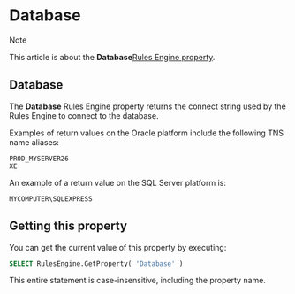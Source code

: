 # Database



> [!NOTE]
> This article is about the **Database**[Rules Engine property](/docs/Modeller%20and%20Rules%20Engine/Rules%20Engine%20properties).

## **Database**

The **Database** Rules Engine property returns the connect string used by the Rules Engine to connect to the database.

Examples of return values on the Oracle platform include the following TNS name aliases:

```
PROD_MYSERVER26
XE
```

An example of a return value on the SQL Server platform is:

```
MYCOMPUTER\SQLEXPRESS
```

## Getting this property

You can get the current value of this property by executing:

```sql
SELECT RulesEngine.GetProperty( 'Database' )
```

This entire statement is case-insensitive, including the property name.